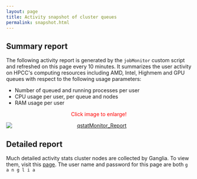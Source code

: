 ```yaml
---
layout: page
title: Activity snapshot of cluster queues
permalink: snapshot.html
---
```



## Summary report

The following activity report is generated by the `jobMonitor` custom script and refreshed on this page every 10 minutes. It summarizes the user activity on HPCC's computing resources including AMD, Intel, Highmem and GPU queues with
respect to the following usage parameters:

* Number of queued and running processes per user
* CPU usage per user, per queue and nodes
* RAM usage per user

<p style="text-align: center;"><font color="red">Click image to enlarge!</font></p>

<div><a href="http://biocluster.bioinfo.ucr.edu/~tgirke/qstatMonitorWeb.png"><img alt="qstatMonitor_Report" border="0" src="http://biocluster.bioinfo.ucr.edu/~tgirke/qstatMonitorWeb.png" style="display:block;margin-right:auto;margin-left:auto;text-align:center;"></a></div>


## Detailed report

Much detailed activity stats cluster nodes are collected by Ganglia. To view them, visit this [page](http://ganglia.bioinfo.ucr.edu/ganglia/). The user name and password for this page are both `g a n g l i a`

